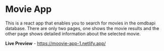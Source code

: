# Movie App

This is a react app that enables you to search for movies in the omdbapi database. There are
only two pages, one shows the movie results and the other page shows detailed information about
the selected movie.

**Live Preview** - https://moovie-app-1.netlify.app/